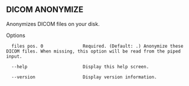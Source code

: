DICOM ANONYMIZE
---------------

Anonymizes DICOM files on your disk.

Options 

```
  files pos. 0               Required. (Default: .) Anonymize these DICOM files. When missing, this option will be read from the piped input.
  
  --help                     Display this help screen.

  --version                  Display version information.
```